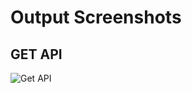 <h1><b>Output Screenshots</b></h1>
<h2><b>GET API</b></h2>

![Get API](https://user-images.githubusercontent.com/113329537/197952074-3ca06464-8023-4258-96b1-3c0293e4a818.png)


